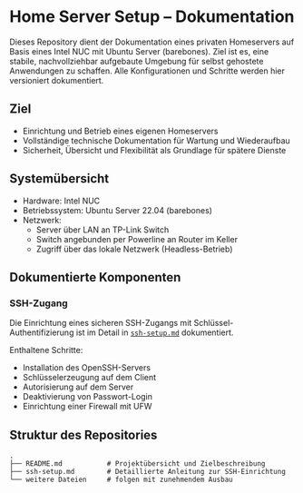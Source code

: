 # Home Server Setup – Dokumentation

Dieses Repository dient der Dokumentation eines privaten Homeservers auf Basis eines Intel NUC mit Ubuntu Server (barebones). Ziel ist es, eine stabile, nachvollziehbar aufgebaute Umgebung für selbst gehostete Anwendungen zu schaffen. Alle Konfigurationen und Schritte werden hier versioniert dokumentiert.

## Ziel

- Einrichtung und Betrieb eines eigenen Homeservers
- Vollständige technische Dokumentation für Wartung und Wiederaufbau
- Sicherheit, Übersicht und Flexibilität als Grundlage für spätere Dienste

## Systemübersicht

- Hardware: Intel NUC
- Betriebssystem: Ubuntu Server 22.04 (barebones)
- Netzwerk:
  - Server über LAN an TP-Link Switch
  - Switch angebunden per Powerline an Router im Keller
  - Zugriff über das lokale Netzwerk (Headless-Betrieb)

## Dokumentierte Komponenten

### SSH-Zugang

Die Einrichtung eines sicheren SSH-Zugangs mit Schlüssel-Authentifizierung ist im Detail in [`ssh-setup.md`](./ssh-setup.md) dokumentiert.

Enthaltene Schritte:
- Installation des OpenSSH-Servers
- Schlüsselerzeugung auf dem Client
- Autorisierung auf dem Server
- Deaktivierung von Passwort-Login
- Einrichtung einer Firewall mit UFW

## Struktur des Repositories

```plaintext
.
├── README.md           # Projektübersicht und Zielbeschreibung
├── ssh-setup.md        # Detaillierte Anleitung zur SSH-Einrichtung
└── weitere Dateien     # folgen mit zunehmendem Ausbau
